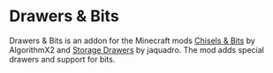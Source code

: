 # Drawers &amp; Bits
Drawers &amp; Bits is an addon for the Minecraft mods [Chisels &amp; Bits](http://mods.curse.com/mc-mods/minecraft/231095-chisels-bits) by AlgorithmX2 and [Storage Drawers](http://mods.curse.com/mc-mods/minecraft/223852-storage-drawers) by jaquadro. The mod adds special drawers and support for bits.
